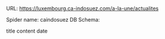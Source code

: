 URL: https://luxembourg.ca-indosuez.com/a-la-une/actualites

Spider name: caindosuez
DB Schema:

title
content
date